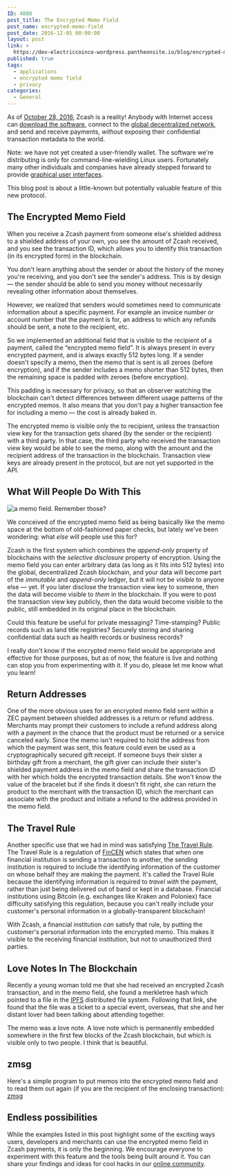 ```yaml
---
ID: 4880
post_title: The Encrypted Memo Field
post_name: encrypted-memo-field
post_date: 2016-12-05 00:00:00
layout: post
link: >
  https://dev-electriccoinco-wordpress.pantheonsite.io/blog/encrypted-memo-field/
published: true
tags:
  - applications
  - encrypted memo field
  - privacy
categories:
  - General
---
```

<p>As of <a class="reference external" href="/blog/zcash-begins/">October 28, 2016</a>, Zcash is a reality! Anybody with Internet access can <a class="reference external" href="https://z.cash/download.html">download the software</a>, connect to the <a class="reference external" href="https://mainnet.z.cash/">global decentralized network</a>, and send and receive payments, <em>without</em> exposing their confidential transaction metadata to the world.</p>
<p>Note: we have not yet created a user-friendly wallet. The software we're distributing is only for command-line-wielding Linux users. Fortunately many other individuals and companies have already stepped forward to provide <a class="reference external" href="https://zcashblog.wordpress.com/zcash-gui-wallets/">graphical user interfaces</a>.</p>
<p>This blog post is about a little-known but potentially valuable feature of this new protocol.</p>
<div class="section" id="the-encrypted-memo-field">
<h2>The Encrypted Memo Field</h2>
<p>When you receive a Zcash payment from someone else's shielded address to a shielded address of your own, you see the amount of Zcash received, and you see the transaction ID, which allows you to identify this transaction (in its encrypted form) in the blockchain.</p>
<p>You don't learn anything about the sender or about the history of the money you're receiving, and you don't see the sender's address. This is by design — the sender should be able to send you money without necessarily revealing other information about themselves.</p>
<p>However, we realized that senders would sometimes need to communicate information about a specific payment. For example an invoice number or account number that the payment is for, an address to which any refunds should be sent, a note to the recipient, etc.</p>
<p>So we implemented an additional field that is visible to the recipient of a payment, called the “encrypted memo field”. It is always present in every encrypted payment, and is always exactly 512 bytes long. If a sender doesn't specify a memo, then the memo that is sent is all zeroes (before encryption), and if the sender includes a memo shorter than 512 bytes, then the remaining space is padded with zeroes (before encryption).</p>
<p>This padding is necessary for privacy, so that an observer watching the blockchain can't detect differences between different usage patterns of the encrypted memos. It also means that you don't pay a higher transaction fee for including a memo — the cost is already baked in.</p>
<p>The encrypted memo is visible only the to recipient, unless the transaction view key for the transaction gets shared (by the sender or the recipient) with a third party. In that case, the third party who received the transaction view key would be able to see the memo, along with the amount and the recipient address of the transaction in the blockchain. Transaction view keys are already present in the protocol, but are not yet supported in the API.</p>
</div>
<div class="section" id="what-will-people-do-with-this">
<h2>What Will People Do With This</h2>
<div class="figure align-center">
<img alt="a memo field. Remember those?" class="center-image" src="/wp-content/uploads/2016/12/a-memo-field.png"></div>
<p>We conceived of the encrypted memo field as being basically like the memo space at the bottom of old-fashioned paper checks, but lately we've been wondering: what <em>else</em> will people use this for?</p>
<p>Zcash is the first system which combines the <em>append-only</em> property of blockchains with the <em>selective disclosure</em> property of encryption. Using the memo field you can enter arbitrary data (as long as it fits into 512 bytes) into the global, decentralized Zcash blockchain, and your data will become part of the <em>immutable</em> and <em>append-only</em> ledger, but it will not be <em>visible</em> to anyone else — yet. If you later disclose the transaction view key to someone, then the data will become visible to <em>them</em> in the blockchain. If you were to post the transaction view key publicly, then the data would become visible to the public, still embedded in its original place in the blockchain.</p>
<p>Could this feature be useful for private messaging? Time-stamping? Public records such as land title registries? Securely storing and sharing confidential data such as health records or business records?</p>
<p>I really don't know if the encrypted memo field would be appropriate and effective for those purposes, but as of now, the feature is live and nothing can stop you from experimenting with it. If you do, please let me know what you learn!</p>
</div>
<div class="section" id="return-addresses">
<h2>Return Addresses</h2>
<p>One of the more obvious uses for an encrypted memo field sent within a ZEC payment between shielded addresses is a return or refund address. Merchants may prompt their customers to include a refund address along with a payment in the chance that the product must be returned or a service canceled early. Since the memo isn't required to hold the address from which the payment was sent, this feature could even be used as a cryptographically secured gift receipt. If someone buys their sister a birthday gift from a merchant, the gift giver can include their sister's shielded payment address in the memo field and share the transaction ID with her which holds the encrypted transaction details. She won't know the value of the bracelet but if she finds it doesn't fit right, she can return the product to the merchant with the transaction ID, which the merchant can associate with the product and initiate a refund to the address provided in the memo field.</p>
</div>
<div class="section" id="the-travel-rule">
<h2>The Travel Rule</h2>
<p>Another specific use that we had in mind was satisfying <a class="reference external" href="https://www.sec.gov/about/offices/ocie/aml2007/fincen-advissu7.pdf">The Travel Rule</a>. The Travel Rule is a regulation of <a class="reference external" href="https://en.wikipedia.org/wiki/Financial_Crimes_Enforcement_Network">FinCEN</a> which states that when one financial institution is sending a transaction to another, the sending institution is required to include the identifying information of the customer on whose behalf they are making the payment. It's called the Travel Rule because the identifying information is required to <em>travel with</em> the payment, rather than just being delivered out of band or kept in a database. Financial institutions using Bitcoin (e.g. exchanges like Kraken and Poloniex) face difficulty satisfying this regulation, because you can't really include your customer's personal information in a globally-transparent blockchain!</p>
<p>With Zcash, a financial institution <em>can</em> satisfy that rule, by putting the customer's personal information into the encrypted memo. This makes it visible to the receiving financial institution, but not to unauthorized third parties.</p>
</div>
<div class="section" id="love-notes-in-the-blockchain">
<h2>Love Notes In The Blockchain</h2>
<p>Recently a young woman told me that she had received an encrypted Zcash transaction, and in the memo field, she found a merkletree hash which pointed to a file in the <a class="reference external" href="https://ipfs.io/">IPFS</a> distributed file system. Following that link, she found that the file was a ticket to a special event, overseas, that she and her distant lover had been talking about attending together.</p>
<p>The memo was a love note. A love note which is permanently embedded somewhere in the first few blocks of the Zcash blockchain, but which is visible only to two people. I think that is beautiful.</p>
</div>
<div class="section" id="zmsg">
<h2>zmsg</h2>
<p>Here's a simple program to put memos into the encrypted memo field and to read them out again (if you are the recipient of the enclosing transaction): <a class="reference external" href="https://github.com/whyrusleeping/zmsg">zmsg</a></p>
</div>
<div class="section" id="endless-possibilities">
<h2>Endless possibilities</h2>
<p>While the examples listed in this post highlight some of the exciting ways users, developers and merchants can use the encrypted memo field in Zcash payments, it is only the beginning. We encourage everyone to experiment with this feature and the tools being built around it. You can share your findings and ideas for cool hacks in our <a class="reference external" href="https://forum.z.cash">online community</a>.</p>
</div>
